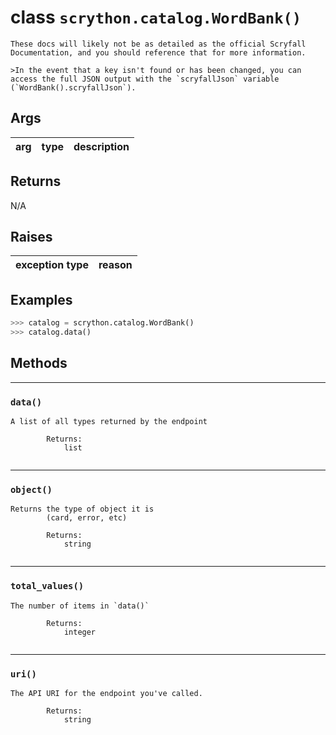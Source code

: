 # **class** `scrython.catalog.WordBank()`

    These docs will likely not be as detailed as the official Scryfall Documentation, and you should reference that for more information.

    >In the event that a key isn't found or has been changed, you can access the full JSON output with the `scryfallJson` variable (`WordBank().scryfallJson`).
    
## Args

|arg|type|description|
|:---:|:---:|:---:|

## Returns
N/A

## Raises

|exception type|reason|
|:---:|:---:|

## Examples
```python
>>> catalog = scrython.catalog.WordBank() 
>>> catalog.data() 
```

## Methods

---
### `data()`

```
A list of all types returned by the endpoint
        
        Returns:
            list
        
```
---
### `object()`

```
Returns the type of object it is
        (card, error, etc)
        
        Returns:
            string
        
```
---
### `total_values()`

```
The number of items in `data()`
        
        Returns:
            integer
        
```
---
### `uri()`

```
The API URI for the endpoint you've called.
        
        Returns:
            string
        
```